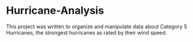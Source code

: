# Hurricane-Analysis
This project was written to organize and manipulate data about Category 5 Hurricanes, the strongest hurricanes as rated by their wind speed. 
